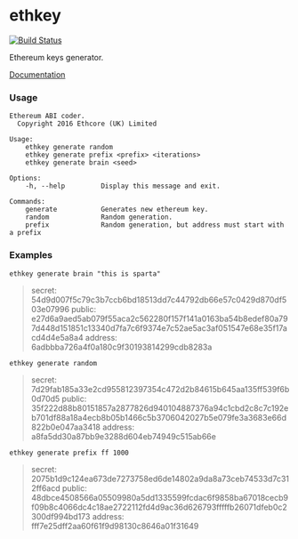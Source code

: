 # ethkey

[![Build Status][travis-image]][travis-url]

[travis-image]: https://travis-ci.org/ethcore/ethkey.svg?branch=master
[travis-url]: https://travis-ci.org/ethcore/ethkey

Ethereum keys generator.

[Documentation](http://ethcore.github.io/ethkey/ethkey/index.html)

### Usage

```
Ethereum ABI coder.
  Copyright 2016 Ethcore (UK) Limited

Usage:
    ethkey generate random
    ethkey generate prefix <prefix> <iterations>
    ethkey generate brain <seed>

Options:
    -h, --help         Display this message and exit.

Commands:
    generate           Generates new ethereum key.
    random             Random generation.
    prefix             Random generation, but address must start with a prefix
```

### Examples

```
ethkey generate brain "this is sparta"
```

> secret:  54d9d007f5c79c3b7ccb6bd18513dd7c44792db66e57c0429d870df503e07996
public:  e27d6a9aed5ab079f55aca2c562280f157f141a0163ba54b8edef80a797d448d151851c13340d7fa7c6f9374e7c52ae5ac3af051547e68e35f17acd4d4e5a8a4
address: 6adbbba726a4f0a180c9f30193814299cdb8283a

```
ethkey generate random
```

> secret:  7d29fab185a33e2cd955812397354c472d2b84615b645aa135ff539f6b0d70d5
public:  35f222d88b80151857a2877826d940104887376a94c1cbd2c8c7c192eb701df88a18a4ecb8b05b1466c5b3706042027b5e079fe3a3683e66d822b0e047aa3418
address: a8fa5dd30a87bb9e3288d604eb74949c515ab66e

```
ethkey generate prefix ff 1000
```

> secret:  2075b1d9c124ea673de7273758ed6de14802a9da8a73ceb74533d7c312ff6acd
public:  48dbce4508566a05509980a5dd1335599fcdac6f9858ba67018cecb9f09b8c4066dc4c18ae2722112fd4d9ac36d626793fffffb26071dfeb0c2300df994bd173
address: fff7e25dff2aa60f61f9d98130c8646a01f31649
